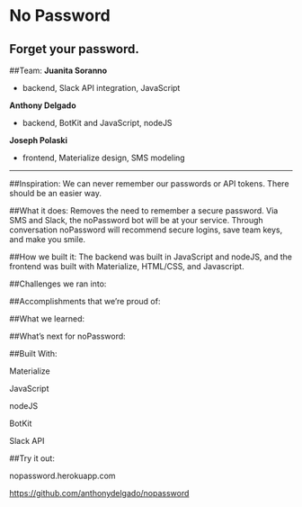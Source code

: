 # No Password
## Forget your password.


##Team:	
**Juanita Soranno**
* backend, Slack API integration, JavaScript

**Anthony Delgado**
* backend, BotKit and JavaScript, nodeJS

**Joseph Polaski**
* frontend, Materialize design, SMS modeling

***

##Inspiration:
We can never remember our passwords or API tokens. There should be an easier way.

##What it does:
Removes the need to remember a secure password. Via SMS and Slack, the noPassword bot will be at your service. Through conversation noPassword will recommend secure logins, save team keys, and make you smile.

##How we built it:
The backend was built in JavaScript and nodeJS, and the frontend was built with Materialize, HTML/CSS, and Javascript.




##Challenges we ran into:



##Accomplishments that we’re proud of:


##What we learned:


##What’s next for noPassword:


##Built With:

Materialize

JavaScript

nodeJS

BotKit

Slack API


##Try it out:

nopassword.herokuapp.com

https://github.com/anthonydelgado/nopassword
